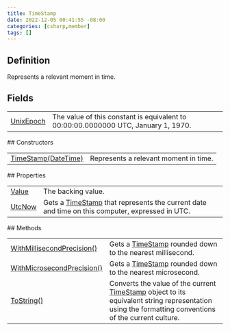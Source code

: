 ```yaml
---
title: TimeStamp
date: 2022-12-05 00:41:55 -08:00
categories: [csharp,member]
tags: []
---
```


## Definition

Represents a relevant moment in time.

## Fields
<table><tr><td><!--/posts/csharp.member.entitydb.abstractions.valueobjects.timestamp.unixepoch/--><a href='#'>UnixEpoch</a></td><td>
The value of this constant is equivalent to 00:00:00.0000000 UTC, January 1, 1970.
</td></tr></table>
## Constructors
<table><tr><td><!--/posts/csharp.member.entitydb.abstractions.valueobjects.timestamp-.ctor#.../--><a href='#'>TimeStamp(DateTime)</a></td><td>
Represents a relevant moment in time.
</td></tr></table>
## Properties
<table><tr><td><!--/posts/csharp.member.entitydb.abstractions.valueobjects.timestamp.value/--><a href='#'>Value</a></td><td>The backing value.</td></tr><tr><td><!--/posts/csharp.member.entitydb.abstractions.valueobjects.timestamp.utcnow/--><a href='#'>UtcNow</a></td><td>
Gets a <a href='/posts/csharp.member.entitydb.abstractions.valueobjects.timestamp/'>TimeStamp</a> that represents the current date and time on this computer, expressed in UTC.
</td></tr></table>
## Methods
<table><tr><td><!--/posts/csharp.member.entitydb.abstractions.valueobjects.timestamp.withmillisecondprecision/--><a href='#'>WithMillisecondPrecision()</a></td><td>
Gets a <a href='/posts/csharp.member.entitydb.abstractions.valueobjects.timestamp/'>TimeStamp</a> rounded down to the nearest millisecond.
</td></tr><tr><td><!--/posts/csharp.member.entitydb.abstractions.valueobjects.timestamp.withmicrosecondprecision/--><a href='#'>WithMicrosecondPrecision()</a></td><td>
Gets a <a href='/posts/csharp.member.entitydb.abstractions.valueobjects.timestamp/'>TimeStamp</a> rounded down to the nearest microsecond.
</td></tr><tr><td><!--/posts/csharp.member.entitydb.abstractions.valueobjects.timestamp.tostring/--><a href='#'>ToString()</a></td><td>
Converts the value of the current <a href='/posts/csharp.member.entitydb.abstractions.valueobjects.timestamp/'>TimeStamp</a> object to
its equivalent string representation using the formatting
conventions of the current culture.
</td></tr></table>
